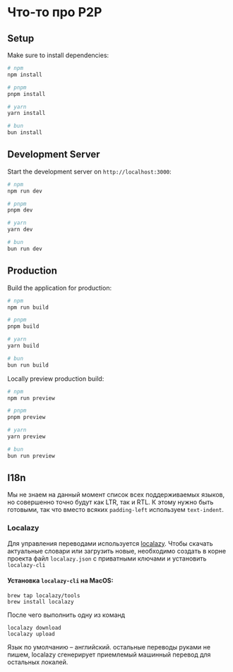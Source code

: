 # Что-то про P2P

## Setup

Make sure to install dependencies:

```bash
# npm
npm install

# pnpm
pnpm install

# yarn
yarn install

# bun
bun install
```

## Development Server

Start the development server on `http://localhost:3000`:

```bash
# npm
npm run dev

# pnpm
pnpm dev

# yarn
yarn dev

# bun
bun run dev
```

## Production

Build the application for production:

```bash
# npm
npm run build

# pnpm
pnpm build

# yarn
yarn build

# bun
bun run build
```

Locally preview production build:

```bash
# npm
npm run preview

# pnpm
pnpm preview

# yarn
yarn preview

# bun
bun run preview
```

## I18n
Мы не знаем на данный момент список всех поддерживаемых языков, но совершенно точно будут как LTR, так и RTL. К этому нужно быть готовыми, так что вместо всяких `padding-left` используем `text-indent`.
### Localazy

Для управления переводами используется [localazy](https://localazy.com/). Чтобы скачать актуальные словари или загрузить новые, необходимо создать в корне проекта файл `localazy.json` с приватными ключами и установить `localazy-cli` 

#### Установка `localazy-cli` на MacOS:

    brew tap localazy/tools
    brew install localazy  

После чего выполнить одну из команд

    localazy download
    localazy upload

Язык по умолчанию – английский. остальные переводы руками не пишем, localazy сгенерирует приемлемый машинный перевод для остальных локалей.

